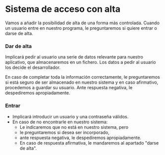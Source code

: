 # Sistema de acceso con alta

Vamos a añadir la posibilidad de alta de una forma más controlada.
Cuando un usuario entre en nuestro programa, le preguntaremos si quiere entrar o darse de alta.

### Dar de alta
Implicará pedir al usuario una serie de datos relevante para nuestro aplicativo, que almacenaremos en un fichero.
Los datos a pedir al usuario los decide el desarrollador.

En caso de completar toda la información correctamente, le preguntaremos si está seguro de ser almacenado en nuestro 
sistema y en caso afirmativo, procedemos a guardar su usuario.
Ante respuesta negativa, le despediremos apropiadamente.

### Entrar

- Implicará introducir un usuario y una contraseña válidos.
- En caso de no encontrarle en nuestro sistema:
  - Le indicaremos que no está en nuestro sistema, pero
  - le preguntaremos si desea ser incorporado,
  - ante respuesta negativa, le despediremos apropiadamente.
  - En caso de respuesta afirmativa, le mandaremos al apartado "darse de alta".
